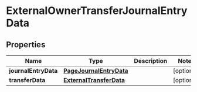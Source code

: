 
# ExternalOwnerTransferJournalEntryData

## Properties
| Name | Type | Description | Notes |
| ------------ | ------------- | ------------- | ------------- |
| **journalEntryData** | [**PageJournalEntryData**](PageJournalEntryData.md) |  |  [optional] |
| **transferData** | [**ExternalTransferData**](ExternalTransferData.md) |  |  [optional] |



